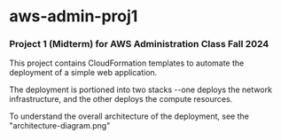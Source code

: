 # aws-admin-proj1
### Project 1 (Midterm) for AWS Administration Class Fall 2024

This project contains CloudFormation templates to automate the deployment of a
simple web application.

The deployment is portioned into two stacks --one deploys the network 
infrastructure, and the other deploys the compute resources.

To understand the overall architecture of the deployment, see the
"architecture-diagram.png"
